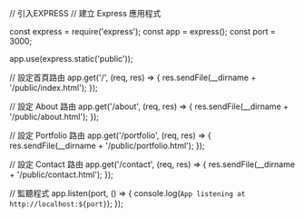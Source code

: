 
// 引入EXPRESS
// 建立 Express 應用程式

const express = require('express');
const app = express();
const port = 3000;

app.use(express.static('public'));

// 設定首頁路由
app.get('/', (req, res) => {
  res.sendFile(__dirname + '/public/index.html');
});

// 設定 About 路由
app.get('/about', (req, res) => {
  res.sendFile(__dirname + '/public/about.html');
});

// 設定 Portfolio 路由
app.get('/portfolio', (req, res) => {
  res.sendFile(__dirname + '/public/portfolio.html');
});

// 設定 Contact 路由
app.get('/contact', (req, res) => {
  res.sendFile(__dirname + '/public/contact.html');
});

// 監聽程式
app.listen(port, () => {
  console.log(`App listening at http://localhost:${port}`);
});

